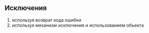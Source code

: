 ## Исключения

1) используя возврат кода ошибки
2) используя механизм исключения и использованием объекта
